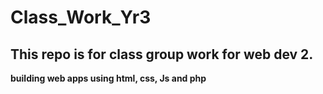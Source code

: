 # Class_Work_Yr3
## This repo is for class group work for web dev 2.
**building web apps using html, css, Js and php**
